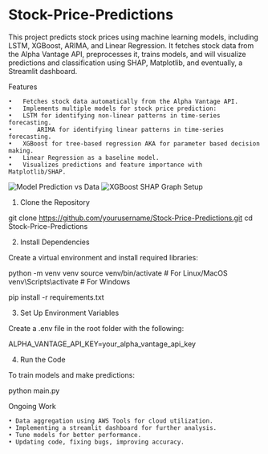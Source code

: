 # Stock-Price-Predictions

This project predicts stock prices using machine learning models, including LSTM, XGBoost, ARIMA, and Linear Regression. It fetches stock data from the Alpha Vantage API, preprocesses it, trains models, and will visualize predictions and classification using SHAP, Matplotlib, and eventually, a Streamlit dashboard.

Features

	•	Fetches stock data automatically from the Alpha Vantage API.
	•	Implements multiple models for stock price prediction:
	•	LSTM for identifying non-linear patterns in time-series forecasting.
	•       ARIMA for identifying linear patterns in time-series forecasting.
	•	XGBoost for tree-based regression AKA for parameter based decision making.
	•	Linear Regression as a baseline model.
	•	Visualizes predictions and feature importance with Matplotlib/SHAP.
 
![Model Prediction vs  Data](https://github.com/user-attachments/assets/0cfaa7ce-141c-47e8-93a5-f63223f6fab4)
![XGBoost SHAP Graph](https://github.com/user-attachments/assets/400f936c-9da4-4909-86a5-4a4330e5a495)
Setup

1. Clone the Repository

git clone https://github.com/yourusername/Stock-Price-Predictions.git
cd Stock-Price-Predictions

2. Install Dependencies

Create a virtual environment and install required libraries:

python -m venv venv
source venv/bin/activate  # For Linux/MacOS
venv\Scripts\activate     # For Windows

pip install -r requirements.txt

3. Set Up Environment Variables

Create a .env file in the root folder with the following:

ALPHA_VANTAGE_API_KEY=your_alpha_vantage_api_key

4. Run the Code

To train models and make predictions:

python main.py


Ongoing Work

    • Data aggregation using AWS Tools for cloud utilization.
    • Implementing a streamlit dashboard for further analysis.
    • Tune models for better performance.
    • Updating code, fixing bugs, improving accuracy.
